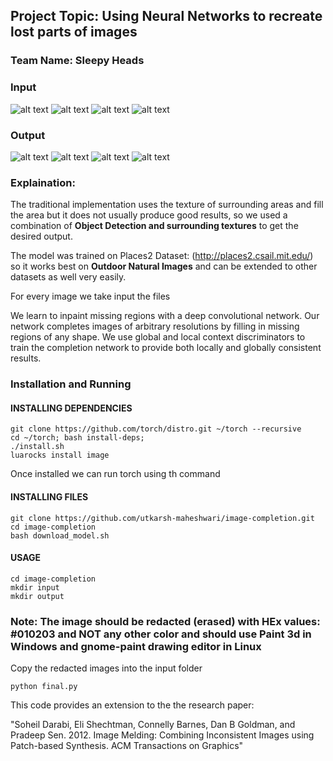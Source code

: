 ## Project Topic: Using Neural Networks to recreate lost parts of images
### Team Name: Sleepy Heads

### Input
![alt text](https://github.com/art-hack/LNMHacks-3.0-Submission/blob/master/input/boat.png) ![alt text](https://github.com/art-hack/LNMHacks-3.0-Submission/blob/master/input/gazebo.png) ![alt text](https://github.com/art-hack/LNMHacks-3.0-Submission/blob/master/input/input2.png) ![alt text](https://github.com/art-hack/LNMHacks-3.0-Submission/blob/master/input/tree.png)



### Output
![alt text](https://github.com/art-hack/LNMHacks-3.0-Submission/blob/master/input/1boat.png) ![alt text](https://github.com/art-hack/LNMHacks-3.0-Submission/blob/master/input/1gazebo.png) ![alt text](https://github.com/art-hack/LNMHacks-3.0-Submission/blob/master/input/1input2.png) ![alt text](https://github.com/art-hack/LNMHacks-3.0-Submission/blob/master/input/1tree.png)


### Explaination:

The traditional implementation uses the texture of surrounding areas and fill the area but it does not usually produce good results, so we used a combination of **Object Detection and surrounding textures** to get the desired output.

The model was trained on Places2 Dataset: (http://places2.csail.mit.edu/) so it works best on **Outdoor Natural Images** and can be extended to other datasets as well very easily.

For every image we take input the files 

We learn to inpaint missing regions with a deep convolutional network. Our network completes images of arbitrary resolutions by filling in missing regions of any shape. We use global and local context discriminators to train the completion network to provide both locally and globally consistent results.

### Installation and Running

#### INSTALLING DEPENDENCIES
```
git clone https://github.com/torch/distro.git ~/torch --recursive
cd ~/torch; bash install-deps;
./install.sh
luarocks install image
```
Once installed we can run torch using th command


#### INSTALLING FILES 
```
git clone https://github.com/utkarsh-maheshwari/image-completion.git
cd image-completion
bash download_model.sh
```

#### USAGE 
```
cd image-completion
mkdir input
mkdir output
```
### **Note: The image should be redacted (erased) with HEx values: #010203 and NOT any other color and should use Paint 3d in Windows and gnome-paint drawing editor in Linux**
Copy the redacted images into the input folder

```
python final.py
```

This code provides an extension to the the research paper:

  "Soheil Darabi, Eli Shechtman, Connelly Barnes, Dan B Goldman, and Pradeep Sen.
2012. Image Melding: Combining Inconsistent Images using Patch-based Synthesis.
ACM Transactions on Graphics"
